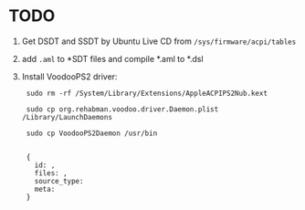 # TODO

1. Get DSDT and SSDT by Ubuntu Live CD from `/sys/firmware/acpi/tables`
2. add `.aml` to *SDT files and compile *.aml to *.dsl

3. Install VoodooPS2 driver:

		sudo rm -rf /System/Library/Extensions/AppleACPIPS2Nub.kext
	
		sudo cp org.rehabman.voodoo.driver.Daemon.plist /Library/LaunchDaemons
	
        sudo cp VoodooPS2Daemon /usr/bin
        
        
		{
		  id: ,
		  files: ,
		  source_type:
		  meta:
		}       